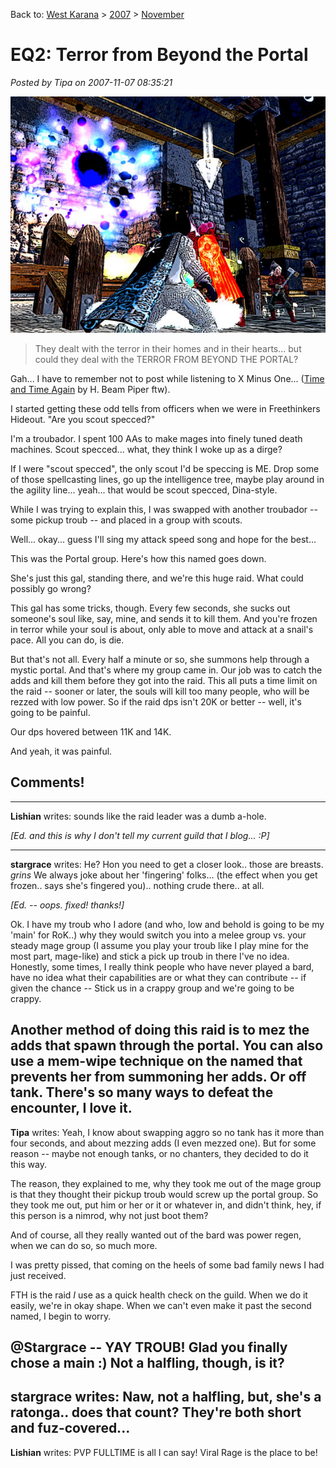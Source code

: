 Back to: [West Karana](/posts/westkarana.md) > [2007](/posts/2007/westkarana.md) > [November](./westkarana.md)
# EQ2: Terror from Beyond the Portal

*Posted by Tipa on 2007-11-07 08:35:21*

![](../../../uploads/2007/11/eq2portal.jpg)




> They dealt with the terror in their homes and in their hearts... but could they deal with the TERROR FROM BEYOND THE PORTAL?



Gah... I have to remember not to post while listening to X Minus One... ([Time and Time Again](http://ottolejeune.com/index.php/downloads/033_time_and_time_again/) by H. Beam Piper ftw).

I started getting these odd tells from officers when we were in Freethinkers Hideout. "Are you scout specced?"

I'm a troubador. I spent 100 AAs to make mages into finely tuned death machines. Scout specced... what, they think I woke up as a dirge?

If I were "scout specced", the only scout I'd be speccing is ME. Drop some of those spellcasting lines, go up the intelligence tree, maybe play around in the agility line... yeah... that would be scout specced, Dina-style.

While I was trying to explain this, I was swapped with another troubador -- some pickup troub -- and placed in a group with scouts.

Well... okay... guess I'll sing my attack speed song and hope for the best...

This was the Portal group. Here's how this named goes down.

She's just this gal, standing there, and we're this huge raid. What could possibly go wrong?

This gal has some tricks, though. Every few seconds, she sucks out someone's soul like, say, mine, and sends it to kill them. And you're frozen in terror while your soul is about, only able to move and attack at a snail's pace. All you can do, is die.

But that's not all. Every half a minute or so, she summons help through a mystic portal. And that's where my group came in. Our job was to catch the adds and kill them before they got into the raid. This all puts a time limit on the raid -- sooner or later, the souls will kill too many people, who will be rezzed with low power. So if the raid dps isn't 20K or better -- well, it's going to be painful.

Our dps hovered between 11K and 14K.

And yeah, it was painful.

## Comments!
---
**Lishian** writes: sounds like the raid leader was a dumb a-hole.

*[Ed. and this is why I don't tell my current guild that I blog... :P]*

---
**stargrace** writes: He? Hon you need to get a closer look.. those are breasts. *grins* 
We always joke about her 'fingering' folks... (the effect when you get frozen.. says she's fingered you).. nothing crude there.. at all. 

*[Ed. -- oops. fixed! thanks!]*

Ok. I have my troub who I adore (and who, low and behold is going to be my 'main' for RoK..) why they would switch you into a melee group vs. your steady mage group (I assume you play your troub like I play mine for the most part, mage-like) and stick a pick up troub in there I've no idea. Honestly, some times, I really think people who have never played a bard, have no idea what their capabilities are or what they can contribute -- if given the chance -- Stick us in a crappy group and we're going to be crappy. 

Another method of doing this raid is to mez the adds that spawn through the portal. You can also use a mem-wipe technique on the named that prevents her from summoning her adds. Or off tank. There's so many ways to defeat the encounter, I love it.
---
**Tipa** writes: Yeah, I know about swapping aggro so no tank has it more than four seconds, and about mezzing adds (I even mezzed one). But for some reason -- maybe not enough tanks, or no chanters, they decided to do it this way.

The reason, they explained to me, why they took me out of the mage group is that they thought their pickup troub would screw up the portal group. So they took me out, put him or her or it or whatever in, and didn't think, hey, if this person is a nimrod, why not just boot them?

And of course, all they really wanted out of the bard was power regen, when we can do so, so much more.

I was pretty pissed, that coming on the heels of some bad family news I had just received.

FTH is the raid *I* use as a quick health check on the guild. When we do it easily, we're in okay shape. When we can't even make it past the second named, I begin to worry.

@Stargrace -- YAY TROUB! Glad you finally chose a main :) Not a halfling, though, is it?
---
**stargrace** writes: Naw, not a halfling, but, she's a ratonga.. does that count? They're both short and fuz-covered...
---
**Lishian** writes: PVP FULLTIME is all I can say! Viral Rage is the place to be!

